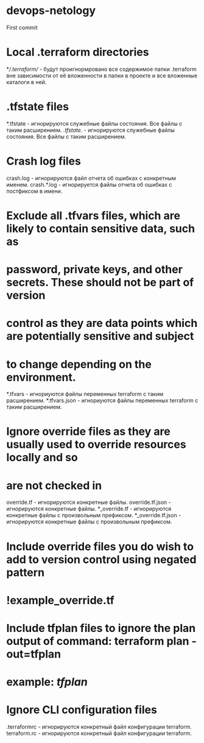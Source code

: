 # devops-netology 
First commit
# Local .terraform directories
**/.terraform/* -  будут проигнормровано все содержимое папки .terraform вне зависимости от её вложенности в папки в проекте и все вложенные каталоги в ней.

# .tfstate files
*.tfstate  - игнорируются служебные файлы состояния. Все файлы с таким расширением.
*.tfstate.* - игнорируются служебные файлы состояния. Все файлы с таким расширением.

# Crash log files
crash.log - игнорируются файл отчета об ошибках с конкретным именем.
crash.*.log - игнорируется файлы отчета об ошибках с постфиксом в имени.

# Exclude all .tfvars files, which are likely to contain sensitive data, such as
# password, private keys, and other secrets. These should not be part of version 
# control as they are data points which are potentially sensitive and subject 
# to change depending on the environment.
*.tfvars - игнориуются файлы переменных terraform c таким расширением.
*.tfvars.json - игнориуются файлы переменных terraform c таким расширением.

# Ignore override files as they are usually used to override resources locally and so
# are not checked in
override.tf - игнорируются конкретные файлы.
override.tf.json  - игнорируются конкретные файлы.
*_override.tf   - игнорируются конкретные файлы с произвольным префиксом.
*_override.tf.json - игнорируются конкретные файлы с произвольным префиксом.

# Include override files you do wish to add to version control using negated pattern
# !example_override.tf

# Include tfplan files to ignore the plan output of command: terraform plan -out=tfplan
# example: *tfplan*

# Ignore CLI configuration files
.terraformrc - игнорируются конкретный файл конфигурации terraform.
terraform.rc - игнорируются конкретный файл конфигурации terraform.
